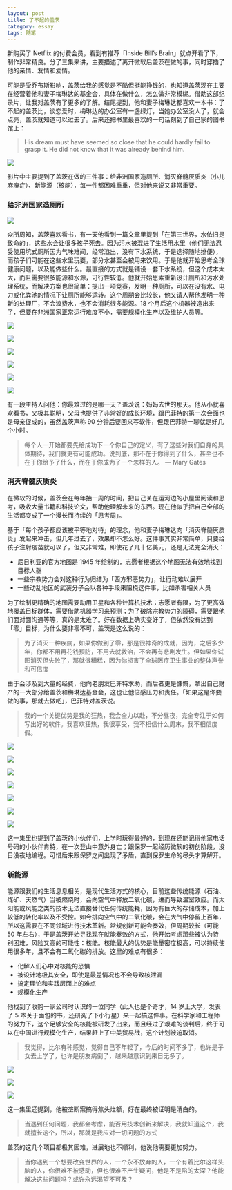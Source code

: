 ```yaml
---
layout: post
title: 了不起的盖茨
category: essay
tags: 随笔
---
```


新购买了 Netflix 的付费会员，看到有推荐「Inside Bill’s Brain」就点开看了下，制作非常精良。分了三集来讲，主要描述了离开微软后盖茨在做的事，同时穿插了他的亲情、友情和爱情。

可能是受乔布斯影响，盖茨给我的感觉是不酷但挺能挣钱的，也知道盖茨现在主要在经营着他和妻子梅琳达的基金会，具体在做什么，怎么做非常模糊。借助这部纪录片，让我对盖茨有了更多的了解。结尾提到，他和妻子梅琳达都喜欢一本书：了不起的盖茨比，谈恋爱时，梅琳达的办公室有一盏绿灯，当她办公室没人了，就会点亮，盖茨就知道可以过去了。后来还把书里最喜欢的一句话刻到了自己家的图书馆上：

> His dream must have seemed so close that he could hardly fail to grasp it. He did not know that it was already behind him.

![](/image/bill/bill-3-13-0004.jpg)

影片中主要提到了盖茨在做的三件事：给非洲国家造厕所、消灭脊髓灰质炎（小儿麻痹症）、新能源（核能），每一件都困难重重，但对他来说又非常重要。

### 给非洲国家造厕所

![](/image/bill/bill-1-1-0001.jpg)

众所周知，盖茨喜欢看书，有一天他看到一篇文章里提到「在第三世界，水依旧是致命的」，这些水会让很多孩子死去。因为污水被混进了生活用水里（他们无法忍受使用坑式厕所因为气味难闻，经常溢出，没有下水系统，于是选择随地排便），而孩子们可能在这些水里玩耍，部分水甚至会被用来饮用。于是他就开始思考全球健康问题，以及能做些什么。最直接的方式就是铺设一套下水系统，但这个成本太大，而且需要很多能源和水源，可行性较低。他就开始思索重新设计厕所和污水处理系统，而解决方案也很简单：提出一项竞赛，发明一种厕所，可以在没有水、电力或化粪池的情况下让厕所能够运转。这个周期会比较长，他又请人帮他发明一种新的处理厂，不会浪费水，也不会消耗很多能源。18 个月后这个机器被造出来了，但要在非洲国家正常运行难度不小，需要规模化生产以及维护人员等。

![](/image/bill/bill-1-13-0007.jpg)

![](/image/bill/bill-1-2-0002.jpg)

![](/image/bill/bill-1-2-0003.jpg)

![](/image/bill/bill-1-12-0004.jpg)

![](/image/bill/bill-1-12-0005.jpg)

![](/image/bill/bill-1-12-0006.jpg)

有一段主持人问他：你最难过的是哪一天？盖茨说：妈妈去世的那天。他从小就喜欢看书，又极其聪明，父母也提供了非常好的成长环境，跟巴菲特的第一次会面也是母亲促成的，虽然盖茨声称 90 分钟后要回来写软件，但跟巴菲特一聊就是好几个小时。

> 每个人一开始都要先给成功下一个你自己的定义，有了这些对我们自身的具体期待，我们就更有可能成功。说到底，那不在于你得到了什么，甚至也不在于你给予了什么，而在于你成为了一个怎样的人。 — Mary Gates

### 消灭脊髓灰质炎

在微软的时候，盖茨会在每年抽一周的时间，把自己关在运河边的小屋里阅读和思考，吸收大量书籍和科技论文，帮助他理解未来的东西。现在他似乎把自己全部的生活都变成了一个漫长而持续的「思考周」。

基于「每个孩子都应该被平等地对待」的理念，他和妻子梅琳达向「消灭脊髓灰质炎」发起来冲击，但几年过去了，效果却不怎么好。这件事其实非常简单，只要给孩子注射疫苗就可以了，但又非常难，即使花了几十亿美元，还是无法完全消灭：

- 尼日利亚的官方地图是 1945 年绘制的，志愿者根据这个地图无法有效地找到目标人群
- 一些宗教势力会对这种行为归结为「西方邪恶势力」，让行动难以展开
- 一些动乱地区的武装分子会以各种手段来阻挠这件事，比如杀害相关人员

为了绘制更精确的地图需要动用卫星和各种计算机技术；志愿者有限，为了更高效地覆盖目标群体，需要借助机器学习来预测；为了破除宗教势力的障碍，需要跟他们面对面沟通等等，真的是太难了。好在数据上确实变好了，但依然没有达到「零」目标，为什么要非零不可，盖茨是这么说的：

> 为了消灭一种疾病，如果你做到了零，那是很神奇的成就，因为，之后多少年，你都不用再花钱预防，不用去就救治，不会再有悲剧发生。但如果你试图消灭但失败了，那就很糟糕，因为你损害了全球医疗卫生事业的整体声誉和可信度

由于会涉及到大量的经费，他向老朋友巴菲特求助，而后者更是慷慨，拿出自己财产的一大部分给盖茨和梅琳达基金会，这也让他倍感压力和责任。「如果这是你要做的事，那就去做吧」，巴菲特对盖茨说。

> 我的一个关键优势是我的狂热，我会全力以赴，不分昼夜，完全专注于如何写出好的软件。我喜欢狂热，我很享受，我不相信什么周末，我不相信度假。

![](/image/bill/bill-2-1-0008.jpg)

![](/image/bill/bill-2-1-0009.jpg)

![](/image/bill/bill-2-2-0011.jpg)

![](/image/bill/bill-2-2-0012.jpg)

![](/image/bill/bill-2-2-0013.jpg)

![](/image/bill/bill-2-2-0014.jpg)

![](/image/bill/bill-2-2-0015.jpg)

这一集里也提到了盖茨的小伙伴们，上学时玩得最好的，到现在还能记得他家电话号码的小伙伴肯特，在一次登山中意外身亡；跟保罗一起经历微软的初创阶段，没日没夜地编程。可惜后来跟保罗之间出现了矛盾，直到保罗生命的尽头才算解开。

### 新能源

能源跟我们的生活息息相关，是现代生活方式的核心，目前这些传统能源（石油、煤矿、天然气）当被燃烧时，会向空气中释放二氧化碳，进而导致温室效应。而太阳能或风能之类的技术无法直接替代任何传统能耗，因为有巨大的存储成本，加上较低的转化率以及不受控。如今排向空气中的二氧化碳，会在大气中停留上百年，所以这需要在不同领域进行技术革新。常规创新可能会奏效，但周期较长（可能 50 年左右），于是盖茨开始寻找现在就能奏效的方式，他开始考虑那些被认为特别困难，风险又高的可能性：核能。核能最大的优势是能量密度极高，可以持续使用很多年，且不会有二氧化碳的排放。这里的难点有很多：

- 化解人们心中对核能的恐惧
- 被设计地极其安全，即使是最差情况也不会导致核泄漏
- 搞定理论和实践层面上的难点
- 规模化生产

他找到了收购一家公司时认识的一位同学（此人也是个奇才，14 岁上大学，发表了 5 本关于面包的书，还研究了下小行星）来一起搞这件事。在科学家和工程师的努力下，这个足够安全的核能被研发了出来，而且经过了艰难的谈判后，终于可以在中国进行规模化生产，结果赶上了中美贸易战，这个计划被迫取消。

> 我觉得，比尔有种感觉，觉得自己不年轻了，今后的时间不多了，也许是子女去上学了，也许是朋友病倒了，越来越意识到来日无多了。

![](/image/bill/bill-3-13-0001.jpg)

![](/image/bill/bill-3-13-0002.jpg)

![](/image/bill/bill-3-13-0003.jpg)

这一集里还提到，他被垄断案搞得焦头烂额，好在最终被证明是清白的。

> 当遇到任何问题，我都会考虑，能否用技术创新来解决，我就知道这个，我就擅长这个，所以，那就是我应对一切问题的方式

盖茨的这几个项目都极其困难，进展地也不顺利，他说他需要更加努力。

> 当你遇到一个想要改变世界的人，一个永不放弃的人，一个有着比尔这样头脑的人，你很难不被感动，但也很难不产生疑问，他是不是陷的太深？他能解决这些问题吗？或许永远渴望不可及？

